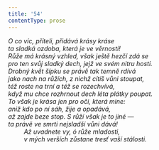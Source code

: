 ```yaml
---
title: '54'
contentType: prose
---
```


_O co víc, příteli, přidává krásy kráse  
ta sladká ozdoba, která je ve věrnosti!  
Růže má krásný vzhled, však ještě hezčí zdá se  
pro ten svůj sladký dech, jejž ve svém nitru hostí.  
Drobný květ šípku se právě tak temně rdívá  
jako nach na růžích, z nichž cítíš vůni stoupat,  
též roste na trní a též se rozechvívá,  
když mu chce rozhrnout dech léta plátky poupat.  
To však je krása jen pro oči, která mine:  
aniž kdo po ní sáh, žije a opadává,  
až zajde beze stop. S růží však je to jiné —  
ta právě ve smrti nejsladší vůni dává!  
         Až uvadnete vy, ó růže mladosti,  
         v mých verších zůstane tresť vaší stálosti._
